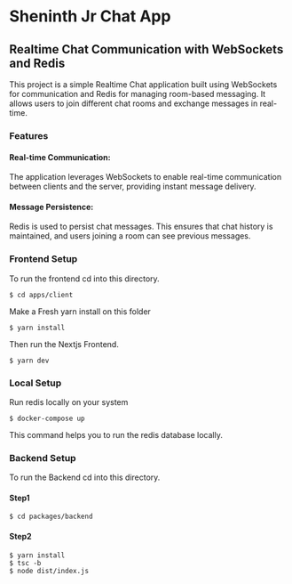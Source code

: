 # Sheninth Jr Chat App

## Realtime Chat Communication with WebSockets and Redis

This project is a simple Realtime Chat application built using WebSockets for communication and Redis for managing room-based messaging. It allows users to join different chat rooms and exchange messages in real-time.

### Features

#### Real-time Communication: 
The application leverages WebSockets to enable real-time communication between clients and the server, providing instant message delivery.

#### Message Persistence: 
Redis is used to persist chat messages. This ensures that chat history is maintained, and users joining a room can see previous messages.

### Frontend Setup

To run the frontend cd into this directory.

```
$ cd apps/client
```

Make a Fresh yarn install on this folder

```
$ yarn install
```

Then run the Nextjs Frontend.

```
$ yarn dev
```

### Local Setup

Run redis locally on your system

```
$ docker-compose up
```

This command helps you to run the redis database locally.

### Backend Setup

To run the Backend cd into this directory.

#### Step1

```
$ cd packages/backend
```

#### Step2

```
$ yarn install
$ tsc -b
$ node dist/index.js
```
